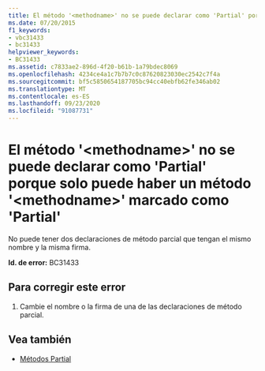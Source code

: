 ```yaml
---
title: El método '<methodname>' no se puede declarar como 'Partial' porque solo puede haber un método '<methodname>' marcado como 'Partial'
ms.date: 07/20/2015
f1_keywords:
- vbc31433
- bc31433
helpviewer_keywords:
- BC31433
ms.assetid: c7833ae2-896d-4f20-b61b-1a79bdec8069
ms.openlocfilehash: 4234ce4a1c7b7b7c0c87620823030ec2542c7f4a
ms.sourcegitcommit: bf5c5850654187705bc94cc40ebfb62fe346ab02
ms.translationtype: MT
ms.contentlocale: es-ES
ms.lasthandoff: 09/23/2020
ms.locfileid: "91087731"
---
```

# <a name="method-methodname-cannot-be-declared-partial-because-only-one-method-methodname-can-be-marked-partial"></a>El método '\<methodname>' no se puede declarar como 'Partial' porque solo puede haber un método '\<methodname>' marcado como 'Partial'

No puede tener dos declaraciones de método parcial que tengan el mismo nombre y la misma firma.  
  
 **Id. de error:** BC31433  
  
## <a name="to-correct-this-error"></a>Para corregir este error  
  
1. Cambie el nombre o la firma de una de las declaraciones de método parcial.  
  
## <a name="see-also"></a>Vea también

- [Métodos Partial](../programming-guide/language-features/procedures/partial-methods.md)
